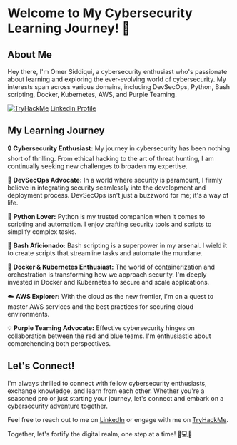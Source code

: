 # Welcome to My Cybersecurity Learning Journey! 👋

## About Me
Hey there, I'm Omer Siddiqui, a cybersecurity enthusiast who's passionate about learning and exploring the ever-evolving world of cybersecurity. My interests span across various domains, including DevSecOps, Python, Bash scripting, Docker, Kubernetes, AWS, and Purple Teaming.

[![TryHackMe](https://tryhackme-badges.s3.amazonaws.com/omer.sidd94.png)](https://tryhackme.com/p/omer.sidd94)
[LinkedIn Profile](https://www.linkedin.com/in/omer-siddiqui-5b1a9020a/)

## My Learning Journey
🔒 **Cybersecurity Enthusiast:** My journey in cybersecurity has been nothing short of thrilling. From ethical hacking to the art of threat hunting, I am continually seeking new challenges to broaden my expertise.

🚀 **DevSecOps Advocate:** In a world where security is paramount, I firmly believe in integrating security seamlessly into the development and deployment process. DevSecOps isn't just a buzzword for me; it's a way of life.

🐍 **Python Lover:** Python is my trusted companion when it comes to scripting and automation. I enjoy crafting security tools and scripts to simplify complex tasks.

🔨 **Bash Aficionado:** Bash scripting is a superpower in my arsenal. I wield it to create scripts that streamline tasks and automate the mundane.

🐳 **Docker & Kubernetes Enthusiast:** The world of containerization and orchestration is transforming how we approach security. I'm deeply invested in Docker and Kubernetes to secure and scale applications.

☁️ **AWS Explorer:** With the cloud as the new frontier, I'm on a quest to master AWS services and the best practices for securing cloud environments.

💡 **Purple Teaming Advocate:** Effective cybersecurity hinges on collaboration between the red and blue teams. I'm enthusiastic about comprehending both perspectives.

## Let's Connect!
I'm always thrilled to connect with fellow cybersecurity enthusiasts, exchange knowledge, and learn from each other. Whether you're a seasoned pro or just starting your journey, let's connect and embark on a cybersecurity adventure together.

Feel free to reach out to me on [LinkedIn](https://www.linkedin.com/in/omer-siddiqui-5b1a9020a/) or engage with me on [TryHackMe](https://tryhackme.com/p/omer.sidd94).

Together, let's fortify the digital realm, one step at a time! 🔐💻🌐
